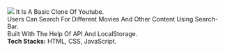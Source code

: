 <img src="https://tahir-manzoor-110.github.io/images/youtube.png">
It Is A Basic Clone Of Youtube.
<br>
Users Can Search For Different Movies And Other Content Using Search-Bar.
<br>
Built With The Help Of API And LocalStorage.
<br>
<b>Tech Stacks:</b> HTML, CSS, JavaScript.
